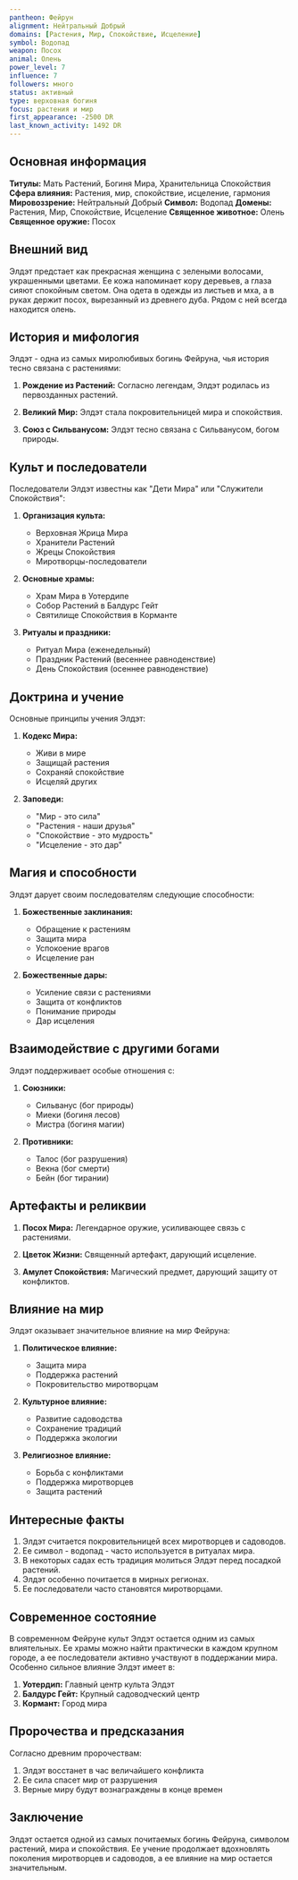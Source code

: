 ```yaml
---
pantheon: Фейрун
alignment: Нейтральный Добрый
domains: [Растения, Мир, Спокойствие, Исцеление]
symbol: Водопад
weapon: Посох
animal: Олень
power_level: 7
influence: 7
followers: много
status: активный
type: верховная богиня
focus: растения и мир
first_appearance: -2500 DR
last_known_activity: 1492 DR
---
```


## Основная информация

**Титулы:** Мать Растений, Богиня Мира, Хранительница Спокойствия
**Сфера влияния:** Растения, мир, спокойствие, исцеление, гармония
**Мировоззрение:** Нейтральный Добрый
**Символ:** Водопад
**Домены:** Растения, Мир, Спокойствие, Исцеление
**Священное животное:** Олень
**Священное оружие:** Посох

## Внешний вид

Элдэт предстает как прекрасная женщина с зелеными волосами, украшенными цветами. Ее кожа напоминает кору деревьев, а глаза сияют спокойным светом. Она одета в одежды из листьев и мха, а в руках держит посох, вырезанный из древнего дуба. Рядом с ней всегда находится олень.

## История и мифология

Элдэт - одна из самых миролюбивых богинь Фейруна, чья история тесно связана с растениями:

1. **Рождение из Растений:** Согласно легендам, Элдэт родилась из первозданных растений.

2. **Великий Мир:** Элдэт стала покровительницей мира и спокойствия.

3. **Союз с Сильванусом:** Элдэт тесно связана с Сильванусом, богом природы.

## Культ и последователи

Последователи Элдэт известны как "Дети Мира" или "Служители Спокойствия":

1. **Организация культа:**

   - Верховная Жрица Мира
   - Хранители Растений
   - Жрецы Спокойствия
   - Миротворцы-последователи

2. **Основные храмы:**

   - Храм Мира в Уотердипе
   - Собор Растений в Балдурс Гейт
   - Святилище Спокойствия в Корманте

3. **Ритуалы и праздники:**
   - Ритуал Мира (еженедельный)
   - Праздник Растений (весеннее равноденствие)
   - День Спокойствия (осеннее равноденствие)

## Доктрина и учение

Основные принципы учения Элдэт:

1. **Кодекс Мира:**

   - Живи в мире
   - Защищай растения
   - Сохраняй спокойствие
   - Исцеляй других

2. **Заповеди:**
   - "Мир - это сила"
   - "Растения - наши друзья"
   - "Спокойствие - это мудрость"
   - "Исцеление - это дар"

## Магия и способности

Элдэт дарует своим последователям следующие способности:

1. **Божественные заклинания:**

   - Обращение к растениям
   - Защита мира
   - Успокоение врагов
   - Исцеление ран

2. **Божественные дары:**
   - Усиление связи с растениями
   - Защита от конфликтов
   - Понимание природы
   - Дар исцеления

## Взаимодействие с другими богами

Элдэт поддерживает особые отношения с:

1. **Союзники:**

   - Сильванус (бог природы)
   - Миеки (богиня лесов)
   - Мистра (богиня магии)

2. **Противники:**
   - Талос (бог разрушения)
   - Векна (бог смерти)
   - Бейн (бог тирании)

## Артефакты и реликвии

1. **Посох Мира:** Легендарное оружие, усиливающее связь с растениями.

2. **Цветок Жизни:** Священный артефакт, дарующий исцеление.

3. **Амулет Спокойствия:** Магический предмет, дарующий защиту от конфликтов.

## Влияние на мир

Элдэт оказывает значительное влияние на мир Фейруна:

1. **Политическое влияние:**

   - Защита мира
   - Поддержка растений
   - Покровительство миротворцам

2. **Культурное влияние:**

   - Развитие садоводства
   - Сохранение традиций
   - Поддержка экологии

3. **Религиозное влияние:**
   - Борьба с конфликтами
   - Поддержка миротворцев
   - Защита растений

## Интересные факты

1. Элдэт считается покровительницей всех миротворцев и садоводов.
2. Ее символ - водопад - часто используется в ритуалах мира.
3. В некоторых садах есть традиция молиться Элдэт перед посадкой растений.
4. Элдэт особенно почитается в мирных регионах.
5. Ее последователи часто становятся миротворцами.

## Современное состояние

В современном Фейруне культ Элдэт остается одним из самых влиятельных. Ее храмы можно найти практически в каждом крупном городе, а ее последователи активно участвуют в поддержании мира. Особенно сильное влияние Элдэт имеет в:

1. **Уотердип:** Главный центр культа Элдэт
2. **Балдурс Гейт:** Крупный садоводческий центр
3. **Кормант:** Город мира

## Пророчества и предсказания

Согласно древним пророчествам:

1. Элдэт восстанет в час величайшего конфликта
2. Ее сила спасет мир от разрушения
3. Верные миру будут вознаграждены в конце времен

## Заключение

Элдэт остается одной из самых почитаемых богинь Фейруна, символом растений, мира и спокойствия. Ее учение продолжает вдохновлять поколения миротворцев и садоводов, а ее влияние на мир остается значительным.
